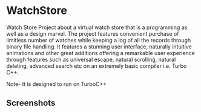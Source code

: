 # WatchStore

Watch Store Project about a virtual watch store that is a programming as well as a design marvel. The project features convenient purchase of limitless number of watches while keeping a log of all the records through binary file handling. It features a stunning user interface, naturally intuitive animations and other great additions offering a remarkable user experience through features such as universal escape, natural scrolling, natural deleting, advanced search etc on an extremely basic compiler i.e. Turbo C++.

Note- It is designed to run on TurboC++ 

## Screenshots


